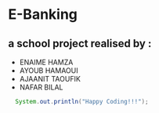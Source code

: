 # E-Banking 
## a school project realised by :
* ENAIME HAMZA
* AYOUB HAMAOUI
* AJAANIT TAOUFIK
* NAFAR BILAL

```java
  System.out.println("Happy Coding!!!");
```
